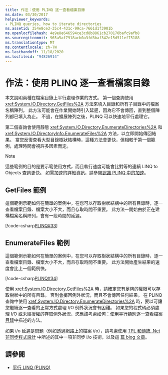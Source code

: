 ```yaml
---
title: 作法：使用 PLINQ 逐一查看檔案目錄
ms.date: 03/30/2017
helpviewer_keywords:
- PLINQ queries, how to iterate directories
ms.assetid: 354e8ce3-35c4-431c-99ca-7661d1f3901b
ms.openlocfilehash: 4e9e8e646594ce3cd8b8861cb270170bafc9afb8
ms.sourcegitcommit: 965a5af7918acb0a3fd3baf342e15d511ef75188
ms.translationtype: MT
ms.contentlocale: zh-TW
ms.lasthandoff: 11/18/2020
ms.locfileid: "94826914"
---
```

# <a name="how-to-iterate-file-directories-with-plinq"></a>作法：使用 PLINQ 逐一查看檔案目錄

本文說明兩種在檔案目錄上平行處理作業的方式。 第一個查詢使用 <xref:System.IO.Directory.GetFiles%2A> 方法來填入目錄和所有子目錄中的檔案名稱陣列。 此方法可能會在作業開始時引入延遲，因為它不會傳回，直到整個陣列都已填入為止。 不過，在擴展陣列之後，PLINQ 可以快速地平行處理它。  
  
第二個查詢會使用靜態 <xref:System.IO.Directory.EnumerateDirectories%2A> 和 <xref:System.IO.DirectoryInfo.EnumerateFiles%2A> 方法，以立即開始傳回結果。 當您反復查看大型目錄樹狀結構時，這種方法會更快，但相較于第一個範例，處理時間會視許多因素而定。  
  
> [!NOTE]
> 這些範例的目的是要示範使用方式，而且執行速度可能會比對等的連續 LINQ to Objects 查詢更快。 如需加速的詳細資訊，請參閱[認識 PLINQ 中的加速](understanding-speedup-in-plinq.md)。  
  
## <a name="getfiles-example"></a>GetFiles 範例

 這個範例示範如何在簡單的案例中，在您可以存取樹狀結構中的所有目錄時，逐一查看檔案目錄、檔案大小不大，而且存取時間不重要。 此方法一開始由於正在建構檔案名稱陣列，會有一段時間的延遲。  
  
 [!code-csharp[PLINQ#33](../../../samples/snippets/csharp/VS_Snippets_Misc/plinq/cs/plinqfileiteration.cs#33)]  
  
## <a name="enumeratefiles-example"></a>EnumerateFiles 範例

 這個範例示範如何在簡單的案例中，在您可以存取樹狀結構中的所有目錄時，逐一查看檔案目錄、檔案大小不大，而且存取時間不重要。 此方法開始產生結果的速度會比上一個範例快。  
  
 [!code-csharp[PLINQ#34](../../../samples/snippets/csharp/VS_Snippets_Misc/plinq/cs/plinqfileiteration.cs#34)]  
  
 使用 <xref:System.IO.Directory.GetFiles%2A> 時，請確定您有足夠的權限可以存取樹狀中的所有目錄。 否則會擲回例外狀況，而且不會傳回任何結果。 在 PLINQ 查詢中使用 <xref:System.IO.Directory.EnumerateDirectories%2A> 時，要以可讓您繼續逐一查看的正常方式處理 I/O 例外狀況會有困難。 如果您的程式碼必須處理 I/O 或未經授權的存取例外狀況，您應該考慮[如何：使用平行類別逐一查看檔案目錄](how-to-iterate-file-directories-with-the-parallel-class.md)中描述的方法。  
  
 如果 i/o 延遲是問題（例如透過網路上的檔案 i/o），請考慮使用 [TPL 和傳統 .Net 非同步程式設計](tpl-and-traditional-async-programming.md) 中所述的其中一項非同步 i/o 技術，以及這 [篇 blog 文章](https://devblogs.microsoft.com/pfxteam/parallel-extensions-and-io/)。  
  
## <a name="see-also"></a>請參閱

- [平行 LINQ (PLINQ)](introduction-to-plinq.md)
